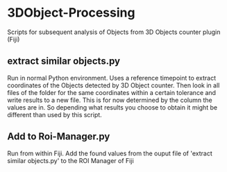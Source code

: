 # 3DObject-Processing
Scripts for subsequent analysis of Objects from 3D Objects counter plugin (Fiji)

## extract similar objects.py
Run in normal Python environment. Uses a reference timepoint to extract coordinates of the Objects detected by 3D Object counter. Then look in all files of the folder for the same coordinates within a certain tolerance and write results to a new file. This is for now determined by the column the values are in. So depending what results you choose to obtain it might be different than used by this script.

## Add to Roi-Manager.py
Run from within Fiji. Add the found values from the ouput file of 'extract similar objects.py' to the ROI Manager of Fiji
